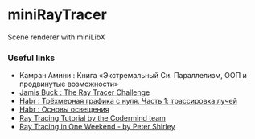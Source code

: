 # miniRayTracer
Scene renderer with miniLibX

### Useful links
- Камран Амини : Книга «Экстремальный Cи. Параллелизм, ООП и продвинутые возможности»
- [Jamis Buck : The Ray Tracer Challenge](https://pragprog.com/titles/jbtracer/the-ray-tracer-challenge/)
- [Habr : Трёхмерная графика с нуля. Часть 1: трассировка лучей](https://habr.com/ru/post/342510/)
- [Habr : Основы освещения](https://habr.com/ru/post/333932/)
- [Ray Tracing Tutorial by the Codermind team](https://sebastiandang.github.io/docs/cse168/RayTracing.pdf)
- [Ray Tracing in One Weekend - by Peter Shirley](https://yeosong1.github.io/RT-OW#ray-tracing-in-one-weekend---by-peter-shirley)
  